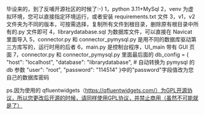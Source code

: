 毕设来的，到了反哺开源社区的时候了:-)
1，python 3.11+MySql
2，venv 为虚拟环境，您可以直接指定环境运行，或者安装 requirements.txt 文件
3，v1，v2 文件夹为不同的版本，可按需选择，复制所有文件到根目录，删除原有根目录中所有的.py 文件即可
4，librarydatabase.sql 为数据库文件，可以直接在 Navicat 里面导入
5，connector.py 和 connector_pymysql.py 是用不同的数据库驱动第三方库写的，运行时用的后者
6，main.py 是控制台程序，UI_main 带有 GUI 页面
7，connector.py 和 connector_pymysql.py 里面最后面的
db_config = {
"host": "localhost",
"database": "librarydatabase", # 自动转换为 pymysql 的 db 参数
"user": "root",
"password": "114514"
}中的"password"字段值改为您自己的数据库密码

ps.因为使用的 qfluentwidgets（https://qfluentwidgets.com/）为GPL开源协议，所以您更改后开源的时候，请同样使用GPL协议，并禁止商用（虽然不可能就是了）
